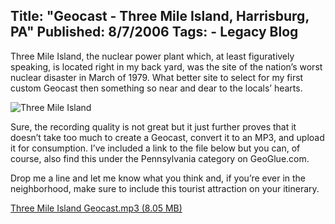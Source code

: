Title: "Geocast - Three Mile Island, Harrisburg, PA"
Published: 8/7/2006
Tags:
    - Legacy Blog
---
Three Mile Island, the nuclear power plant which, at least figuratively speaking, is located right in my back yard, was the site of the nation’s worst nuclear disaster in March of 1979. What better site to select for my first custom Geocast then something so near and dear to the locals’ hearts.

![Three Mile Island](https://s3.amazonaws.com/s3.beckshome.com/20060807-Three-Mile-Island.jpg)

Sure, the recording quality is not great but it just further proves that it doesn’t take too much to create a Geocast, convert it to an MP3, and upload it for consumption. I’ve included a link to the file below but you can, of course, also find this under the Pennsylvania category on GeoGlue.com.

Drop me a line and let me know what you think and, if you’re ever in the neighborhood, make sure to include this tourist attraction on your itinerary.

[Three Mile Island Geocast.mp3 (8.05 MB)](https://s3.amazonaws.com/s3.beckshome.com/20060807-Three-Mile-Island-Geocast.mp3)